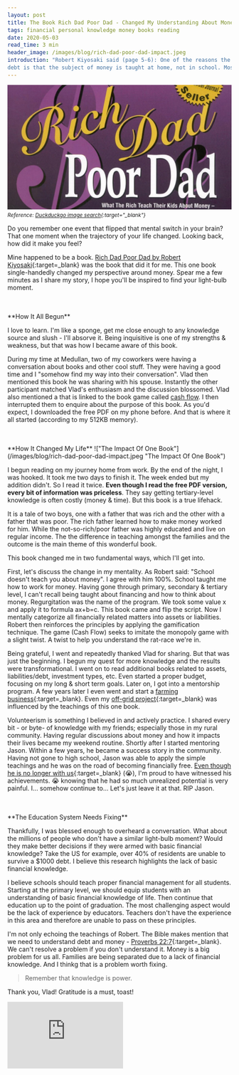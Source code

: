 ```yaml
---
layout: post
title: The Book Rich Dad Poor Dad - Changed My Understanding About Money
tags: financial personal knowledge money books reading
date: 2020-05-03
read_time: 3 min
header_image: /images/blog/rich-dad-poor-dad-impact.jpeg
introduction: "Robert Kiyosaki said (page 5-6): One of the reasons the rich get richer, the poor get poorer, and the middle class struggles in
debt is that the subject of money is taught at home, not in school. Most of us learn about money from our parents. So what can poor parents tell their child about money? They simply say, 'Stay in school and study hard.' The child may graduate with excellent grades, but with a poor person’s financial programming and mind-set.."
---
```



!["The Book cover"](/images/blog/rich-dad-poor-dad-book-cover.jpeg "The Rich Dad Poor Dad Book")
<small>*Reference: [Duckduckgo image search][reference_image]{:target="_blank"}*</small>


Do you remember one event that flipped that mental switch in your brain? That one moment when the trajectory of your life changed. Looking back, how did it make you feel?

Mine happened to be a book. [Rich Dad Poor Dad by Robert Kiyosaki](https://en.wikipedia.org/wiki/Rich_Dad_Poor_Dad){:target=_blank} was the book that did it for me. This one book single-handedly changed my perspective around money. Spear me a few minutes as I share my story, I hope you'll be inspired to find your light-bulb moment.

<br/>
<br/>
**How It All Begun**

I love to learn. I'm like a sponge, get me close enough to any knowledge source and slush - I'll absorve it.
Being inquisitive is one of my strengths & weakness, but that was how I became aware of this book. 

During my time at Medullan, two of my coworkers were having a conversation about books and other cool stuff. They were having a good time and I "somehow find my way into their conversation". Vlad then mentioned this book he was sharing with his spouse. Instantly the other participant matched Vlad's enthusiasm and the discussion blossomed. Vlad also mentioned a that is linked to the book game called [cash flow](https://www.richdad.com/classic). I then interrupted them to enquire about the purpose of this book. As you'd expect, I downloaded the free PDF on my phone before. And that is where it all started (according to my 512KB memory). 

<br/>
<br/>
**How It Changed My Life**
!["The Impact Of One Book"](/images/blog/rich-dad-poor-dad-impact.jpeg "The Impact Of One Book")


I begun reading on my journey home from work. By the end of the night, I was hooked. It took me two days to finish it. The week ended but my addition didn't. So I read it twice. __Even though I read the free PDF version, every bit of information was priceless__. They say getting tertiary-level knowledge is often costly (money & time). But this book is a true lifehack.

It is a tale of two boys, one with a father that was rich and the other with a father that was poor. The rich father learned how to make money worked for him. While the not-so-rich/poor father was highly educated and live on regular income. The the difference in teaching amongst the families and the outcome is the main theme of this wonderful book. 

This book changed me in two fundamental ways, which I'll get into. 

First, let's discuss the change in my mentality. As Robert said: "School doesn't teach you about money". I agree with him 100%. School taught me how to work for money. Having gone through primary, secondary & tertiary level, I can't recall being taught about financing and how to think about money. Regurgitation was the name of the program. We took some value x and apply it to formula ax+b=c. 
This book came and flip the script. Now I mentally categorize all financially related matters into assets or liabilities. Robert then reinforces the principles by applying the gamification technique. The game (Cash Flow) seeks to imitate the monopoly game with a slight twist. A twist to help you understand the rat-race we're in.

Being grateful, I went and repeatedly thanked Vlad for sharing. But that was just the beginning. I begun my quest for more knowledge and the results were transformational. I went on to read additional books related to assets, liabilities/debt, investment types, etc. Even started a proper budget, focusing on my long & short term goals. Later on, I got into a mentorship program. A few years later I even went and start a [farming business](/2019/12/24/My-First-Failed-Business.html){:target=_blank}. Even my [off-grid project](/2018/09/16/Off-Grid-Solar-System-First-Year-Anniversary.html){:target=_blank} was influenced by the teachings of this one book.

Volunteerism is something I believed in and actively practice. I shared every bit - or byte- of knowledge with my friends; especially those in my rural community. Having regular discussions about money and how it impacts their lives became my weekend routine. Shortly after I started mentoring Jason. Within a few years, he became a success story in the community. Having not gone to high school, Jason was able to apply the simple teachings and he was on the road of becoming financially free. [Even though he is no longer with us](/2020/02/07/Goodbye-Jason.html){:target=_blank} (&#128557;), I'm proud to have witnessed his achievements. &#128557; knowing that he had so much unrealized potential is very painful. I... somehow continue to... Let's just leave it at that. RIP Jason.

<br/>
<br/>
**The Education System Needs Fixing**

Thankfully, I was blessed enough to overheard a conversation. What about the millions of people who don't have a similar light-bulb moment? Would they make better decisions if they were armed with basic financial knowledge? Take the US for example, over 40% of residents are unable to survive a $1000 debt. I believe this research highlights the lack of basic financial knowledge.

I believe schools should teach proper financial management for all students. Starting at the primary level, we should equip students with an understanding of basic financial knowledge of life. Then continue that education up to the point of graduation. The most challenging aspect would be the lack of experience by educators. Teachers don't have the experience in this area and therefore are unable to pass on these principles. 

I'm not only echoing the teachings of Robert. The Bible makes mention that we need to understand debt and money - [Proverbs 22:7](https://www.biblegateway.com/passage/?search=Proverbs+22:7){:target=_blank}. We can't resolve a problem if you don't understand it. Money is a big problem for us all. Families are being separated due to a lack of financial knowledge. And I thinkg that is a problem worth fixing. 

> Remember that knowledge is power. 

Thank you, Vlad! Gratitude is a must, toast!

<div>
<iframe width="260" src="https://www.youtube.com/embed/p8HoEvDh70Y" frameborder="0" allow="accelerometer; autoplay; encrypted-media; gyroscope; picture-in-picture" allowfullscreen></iframe>
</div>



[reference_image]: http://4.bp.blogspot.com/-LnZk43Yvft8/TZAnkVc4pNI/AAAAAAAAAzQ/IDh1enW2u2s/w1200-h630-p-k-no-nu/9781586210915_1681X2544.jpg